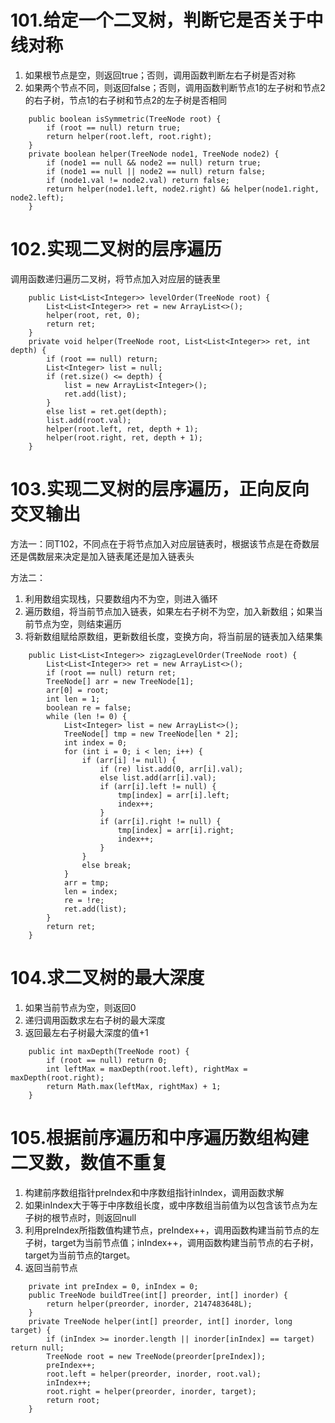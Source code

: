 # 101.给定一个二叉树，判断它是否关于中线对称
1. 如果根节点是空，则返回true；否则，调用函数判断左右子树是否对称
2. 如果两个节点不同，则返回false；否则，调用函数判断节点1的左子树和节点2的右子树，节点1的右子树和节点2的左子树是否相同
```
    public boolean isSymmetric(TreeNode root) {
        if (root == null) return true;
        return helper(root.left, root.right);
    }
    private boolean helper(TreeNode node1, TreeNode node2) {
        if (node1 == null && node2 == null) return true;
        if (node1 == null || node2 == null) return false;
        if (node1.val != node2.val) return false;
        return helper(node1.left, node2.right) && helper(node1.right, node2.left);
    }
```

# 102.实现二叉树的层序遍历

调用函数递归遍历二叉树，将节点加入对应层的链表里

```
    public List<List<Integer>> levelOrder(TreeNode root) {
        List<List<Integer>> ret = new ArrayList<>();
        helper(root, ret, 0);
        return ret;
    }
    private void helper(TreeNode root, List<List<Integer>> ret, int depth) {
        if (root == null) return;
        List<Integer> list = null;
        if (ret.size() <= depth) {
            list = new ArrayList<Integer>();
            ret.add(list);
        }
        else list = ret.get(depth);
        list.add(root.val);
        helper(root.left, ret, depth + 1);
        helper(root.right, ret, depth + 1);
    }
```

# 103.实现二叉树的层序遍历，正向反向交叉输出

方法一：同T102，不同点在于将节点加入对应层链表时，根据该节点是在奇数层还是偶数层来决定是加入链表尾还是加入链表头

方法二：
1. 利用数组实现栈，只要数组内不为空，则进入循环
2. 遍历数组，将当前节点加入链表，如果左右子树不为空，加入新数组；如果当前节点为空，则结束遍历
3. 将新数组赋给原数组，更新数组长度，变换方向，将当前层的链表加入结果集
```
    public List<List<Integer>> zigzagLevelOrder(TreeNode root) {
        List<List<Integer>> ret = new ArrayList<>();
        if (root == null) return ret;
        TreeNode[] arr = new TreeNode[1];
        arr[0] = root;
        int len = 1;
        boolean re = false;
        while (len != 0) {
            List<Integer> list = new ArrayList<>();
            TreeNode[] tmp = new TreeNode[len * 2];
            int index = 0;
            for (int i = 0; i < len; i++) {
                if (arr[i] != null) {
                    if (re) list.add(0, arr[i].val);
                    else list.add(arr[i].val);
                    if (arr[i].left != null) {
                        tmp[index] = arr[i].left;
                        index++;
                    }
                    if (arr[i].right != null) {
                        tmp[index] = arr[i].right;
                        index++;
                    }
                }
                else break;
            }
            arr = tmp;
            len = index;
            re = !re;
            ret.add(list);
        }
        return ret;
    }
```

# 104.求二叉树的最大深度
1. 如果当前节点为空，则返回0
2. 递归调用函数求左右子树的最大深度
3. 返回最左右子树最大深度的值+1
```
    public int maxDepth(TreeNode root) {
        if (root == null) return 0;
        int leftMax = maxDepth(root.left), rightMax = maxDepth(root.right);
        return Math.max(leftMax, rightMax) + 1;
    }
```

# 105.根据前序遍历和中序遍历数组构建二叉数，数值不重复
1. 构建前序数组指针preIndex和中序数组指针inIndex，调用函数求解
2. 如果inIndex大于等于中序数组长度，或中序数组当前值为以包含该节点为左子树的根节点时，则返回null
3. 利用preIndex所指数值构建节点，preIndex++，调用函数构建当前节点的左子树，target为当前节点值；inIndex++，调用函数构建当前节点的右子树，target为当前节点的target。
4. 返回当前节点
```
    private int preIndex = 0, inIndex = 0;
    public TreeNode buildTree(int[] preorder, int[] inorder) {
        return helper(preorder, inorder, 2147483648L);
    }
    private TreeNode helper(int[] preorder, int[] inorder, long target) {
        if (inIndex >= inorder.length || inorder[inIndex] == target) return null;
        TreeNode root = new TreeNode(preorder[preIndex]);
        preIndex++;
        root.left = helper(preorder, inorder, root.val);
        inIndex++;
        root.right = helper(preorder, inorder, target);
        return root;
    }
```
